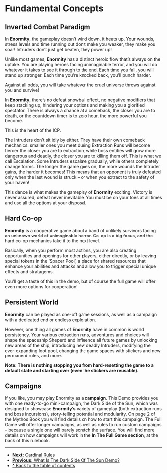 # Fundamental Concepts

## Inverted Combat Paradigm

In **Enormity**, the gameplay doesn’t wind down,
it heats up. Your wounds, stress levels and time
running out don’t make you weaker, they make you
soar! Intruders don’t just get beaten, they power up!

Unlike most games, **Enormity** has a distinct heroic
flow that’s always on the uptake. You are playing
heroes facing unimaginable terror, and you will do
whatever it takes to see it through to the end. Each
time you fall, you will stand up stronger. Each time
you’re knocked back, you’ll punch harder.

Against all odds, you will take whatever the cruel
universe throws against you and survive!

In **Enormity**, there’s no defeat snowball effect,
no negative modifiers that keep stacking up, hindering your options and making you a glorified spectator.
There is always a chance at a comeback, the closer
you are to death, or the countdown timer is to zero
hour, the more powerful you become.

This is the heart of the ICP.

The Intruders don’t sit idly by either. They have their
own comeback mechanics: smaller ones you meet
during Extraction Runs will become fiercer the closer
you are to extraction, while boss entities will grow
more dangerous and deadly, the closer you are to
killing them off. This is what we call Escalation.
Some Intruders escalate gradually, while others
completely change forms. The longer the game
goes on, the more wounds the Intruder gains, the
harder it becomes! This means that an opponent
is truly defeated only when the last wound is struck
– or when you extract to the safety of your haven!

This dance is what makes the gameplay of **Enormity**
exciting. Victory is never assured, defeat never inevitable. You must be on your toes at all times and
use all the options at your disposal.

## Hard Co-op

**Enormity** is a cooperative game about a band
of unlikely survivors facing an unknown world of unimaginable horror. Co-op is a big focus, and the hard
co-op mechanics take it to the next level.

Basically, when you perform most actions, you are
also creating opportunities and openings for other
players, either directly, or by leaving special tokens
in the ‘Spacer Pool’, a place for shared resources
that enhance your abilities and attacks and allow
you to trigger special unique effects and stratagems.

You’ll get a taste of this in the demo, but of course the
full game will offer even more options for cooperation!

## Persistent World

**Enormity** can be played as one-off game sessions,
as well as a campaign with a dedicated end or endless exploration.

However, one thing all games of **Enormity** have
in common is world persistency. Your various
extraction runs, adventures and choices will shape
the spaceship Sheperd and influence all future
games by unlocking new areas of the ship, introducing new deadly Intruders, modifying the ever-expanding loot pool, changing the game spaces with
stickers and new permanent rules, and more.

**Note: There is nothing stopping you from hard-resetting the game to a default state and starting
over (even the stickers are reusable).**

## Campaigns

If you like, you may play Enormity as a **campaign**.
This Demo provides you with one ready-to-go
mini-campaign, the Dark Side of the Sun, which
was designed to showcase **Enormity’s** variety
of gameplay (both extraction runs and boss incursions), story-telling potential and modularity.
On page 2 of the Mythos Book you will find details
on how to start this campaign. The Full Game will
offer longer campaigns, as well as rules to run custom campaigns – because a single one will barely
scratch the surface. You will find more details
on how campaigns will work in the **In The Full
Game section**, at the back of this rulebook.

---

- [**Next:** Cardinal Rules](cardinal-rules.md)
- [**Previous:** What Is The Dark Side Of The Sun Demo?](what-is-the-dark-side-of-the-sun-demo.md)
- [**^** Back to the table of contents](README.md)